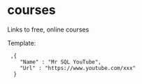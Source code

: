 # courses
Links to free, online courses

Template:

```
 ,{
    "Name" : "Mr SQL YouTube",
    "Url" : "https://www.youtube.com/xxx"
  }
```
